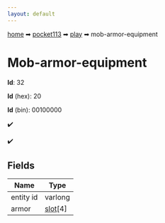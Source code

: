 ```yaml
---
layout: default
---
```


[home](/) ➡ [pocket113](/protocol/pocket113) ➡ [play](/protocol/pocket113/play) ➡ mob-armor-equipment

# Mob-armor-equipment

**Id**: 32

**Id** (hex): 20

**Id** (bin): 00100000

✔️

✔️

## Fields

Name | Type
---|---
entity id | varlong
armor | [slot](/protocol/pocket113/types/slot)[4]

